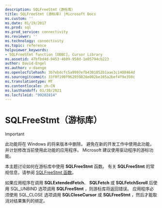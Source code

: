 ```yaml
---
description: SQLFreeStmt（游标库）
title: SQLFreeStmt (游标库) |Microsoft Docs
ms.custom: ''
ms.date: 01/19/2017
ms.prod: sql
ms.prod_service: connectivity
ms.reviewer: ''
ms.technology: connectivity
ms.topic: reference
helpviewer_keywords:
- SQLFreeStmt function [ODBC], Cursor Library
ms.assetid: 47bfbd4d-9453-4609-958d-1e05794cb223
author: David-Engel
ms.author: v-daenge
ms.openlocfilehash: 3b7ebdcfc5a9997efb4301852b1aae3c1408464d
ms.sourcegitcommit: 33f0f190f962059826e002be165a2bef4f9e350c
ms.translationtype: MT
ms.contentlocale: zh-CN
ms.lasthandoff: 01/30/2021
ms.locfileid: "99202814"
---
```

# <a name="sqlfreestmt-cursor-library"></a>SQLFreeStmt（游标库）
> [!IMPORTANT]  
>  此功能将在 Windows 的将来版本中删除。 避免在新的开发工作中使用此功能，并计划修改当前使用此功能的应用程序。 Microsoft 建议使用驱动程序的游标功能。  
  
 本主题讨论如何在游标库中使用 **SQLFreeStmt** 函数。 有关 **SQLFreeStmt** 的常规信息，请参阅 [SQLFreeStmt 函数](../../../odbc/reference/syntax/sqlfreestmt-function.md)。  
  
 如果应用程序在调用 **SQLExtendedFetch**、 **SQLFetch** 或 **SQLFetchScroll** 后使用 SQL_UNBIND 选项调用 **SQLFreeStmt** ，则游标库将返回错误。 应用程序必须使用 SQL_CLOSE 选项调用 **SQLCloseCursor** 或 **SQLFreeStmt** ，然后才能取消对结果集列的绑定。
